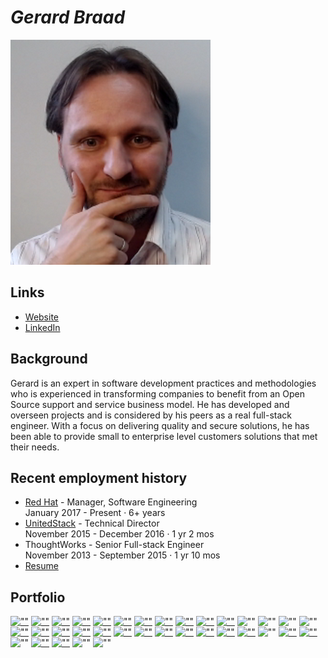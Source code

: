 # _**Gerard Braad**_


![Photo][personal photo]

## Links 
  * [Website][personal website]
  * [LinkedIn][linkedin profile]


## Background

  Gerard is an expert in software development practices and methodologies who is
  experienced in transforming companies to benefit from an Open Source support
  and service business model. He has developed and overseen projects and is
  considered by his peers as a real full-stack engineer. With a focus on
  delivering quality and secure solutions, he has been able to provide small to
  enterprise level customers solutions that met their needs. 


## Recent employment history
  * [Red Hat][link redhat] - Manager, Software Engineering  
    January 2017 - Present · 6+ years
  * [UnitedStack][link ustack] - Technical Director  
    November 2015 - December 2016 · 1 yr 2 mos
  * ThoughtWorks - Senior Full-stack Engineer  
    November 2013 - September 2015 · 1 yr 10 mos
  * [Resume][link resume]

## Portfolio

[![""](https://cdn.gbraad.nl/images/portfolio/blog-icon-small.png)](https://gbraad.nl/blog)
[![""](https://cdn.gbraad.nl/images/portfolio/apps1-small.png)](https://gauth.apps.gbraad.nl)
[![""](https://cdn.gbraad.nl/images/portfolio/apps2-small.jpg)](https://s-macke.github.io/jor1k/demos/main.html)
[![""](https://cdn.gbraad.nl/images/portfolio/slides7-small.png)](https://gbraad.nl/blog/presentation-atomic-fudcon-phnom-penh.html)
[![""](https://cdn.gbraad.nl/images/portfolio/flatpak-small.png)](https://gbraad.nl/blog/flatpak-the-road-to-cicd-for-desktop-applications.html)
[![""](https://cdn.gbraad.nl/images/portfolio/software-distribution-small.png)](https://gbraad.nl/blog/software-distribution-for-a-new-era.html)
[![""](https://cdn.gbraad.nl/images/portfolio/slides1-small.jpg)](https://speakerdeck.com/gbraad/cd-using-docker-to-achieve-consistent-development-and-deployment)
[![""](https://cdn.gbraad.nl/images/portfolio/slides2-small.jpg)](https://speakerdeck.com/gbraad/f19-slidedeck-openstack-h-h-h-hhift-what-the)
[![""](https://cdn.gbraad.nl/images/portfolio/slides3-small.jpg)](https://speakerdeck.com/gbraad/oss)
[![""](https://cdn.gbraad.nl/images/portfolio/slides4-small.jpg)](https://speakerdeck.com/gbraad/meego-on-arm)
[![""](https://cdn.gbraad.nl/images/portfolio/docs2-small.jpg)](https://gbraad.gitlab.io/tools-training/#/inspection-and-maintenance-tools)
![""](https://cdn.gbraad.nl/images/portfolio/public1-small.jpg)
![""](https://cdn.gbraad.nl/images/portfolio/public2-small.jpg)
![""](https://cdn.gbraad.nl/images/portfolio/public3-small.jpg)
![""](https://cdn.gbraad.nl/images/portfolio/public4-small.jpg)
[![""](https://cdn.gbraad.nl/images/portfolio/linux-tux-small.png)](https://patchwork.kernel.org/patch/1062542/)
[![""](https://cdn.gbraad.nl/images/portfolio/project1-small.jpg)](https://fedoraproject.org/wiki/User:Gbraad)
[![""](https://cdn.gbraad.nl/images/portfolio/project2-small.jpg)](https://www.openstack.org/community/members/profile/49804)
[![""](https://cdn.gbraad.nl/images/portfolio/kubernetes-small.jpg)](https://gbraad.nl/blog/tag/kubernetes.html)
[![""](https://cdn.gbraad.nl/images/portfolio/atomic-logo-small.png)](https://gbraad.nl/blog/tag/atomic.html)
[![""](https://cdn.gbraad.nl/images/portfolio/openshift-small.png)](https://gbraad.nl/blog/tag/openshift.html)
[![""](https://cdn.gbraad.nl/images/portfolio/ansible-small.png)](https://galaxy.ansible.com/gbraad/)
[![""](https://cdn.gbraad.nl/images/portfolio/passportjs-small.png)](https://github.com/gbraad/passport-saml-example)
[![""](https://cdn.gbraad.nl/images/portfolio/remotephone-small.jpg)](https://github.com/gbraad/fxos-remotephone)
[![""](https://cdn.gbraad.nl/images/portfolio/prompt-small.jpg)](https://github.com/gbraad/FxOS-Prompt)
[![""](https://cdn.gbraad.nl/images/portfolio/makermade-small.jpg)](https://github.com/makermade/)
[![""](https://cdn.gbraad.nl/images/portfolio/coding2-small.jpg)](https://github.com/gbraad/colinux-images)
![""](https://cdn.gbraad.nl/images/portfolio/coding1-small.jpg)
[![""](https://cdn.gbraad.nl/images/portfolio/events1-small.jpg)](https://lettherebehouse.com)
[![""](https://cdn.gbraad.nl/images/portfolio/bluetooth-small.jpg)](https://github.com/ThoughtWorkshop)
![""](https://cdn.gbraad.nl/images/portfolio/making1-small.jpg)
[![""](https://cdn.gbraad.nl/images/portfolio/visuals1-small.jpg)](https://sogyo.nl)
[![""](https://cdn.gbraad.nl/images/portfolio/visuals2-small.jpg)](https://lettherebehouse.com/)
![""](https://cdn.gbraad.nl/images/portfolio/visuals3-small.jpg)
![""](https://cdn.gbraad.nl/images/portfolio/visuals4-small.jpg)


[personal photo]: https://github.com/gbraad/resume/raw/master/gbraad-fc.png "Profile photo"
[personal website]: http://gbraad.nl "Personal website"
[linkedin profile]: http://linkedin.com/in/gbraad/ "LinkedIn"
[link resume]: https://github.com/gbraad/resume "Resume"
[link ustack]: https://github.com/gbraad-unitedstack "UnitedStack"
[link redhat]: https://github.com/gbraad-redhat "Red Hat"
